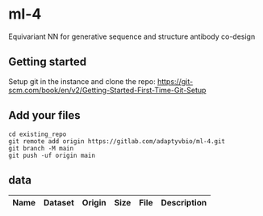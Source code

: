 # ml-4
Equivariant NN for generative sequence and structure antibody co-design


## Getting started
Setup git in the instance and clone the repo:
https://git-scm.com/book/en/v2/Getting-Started-First-Time-Git-Setup


## Add your files

```
cd existing_repo
git remote add origin https://gitlab.com/adaptyvbio/ml-4.git
git branch -M main
git push -uf origin main
```

## data

|Name|Dataset|Origin|Size|File|Description|
|----|-----|-----|----|-----|------|


